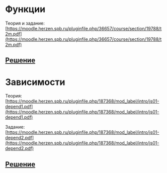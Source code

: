 # Функции

Теория и задание:
[https://moodle.herzen.spb.ru/pluginfile.php/36657/course/section/19788/t2m.pdf](https://moodle.herzen.spb.ru/pluginfile.php/36657/course/section/19788/t2m.pdf)

## [Решение](https://github.com/NikitaPO/NikitaPLabs/blob/master/JS4/result1.md)

# Зависимости

Теория:
[https://moodle.herzen.spb.ru/pluginfile.php/187368/mod_label/intro/js01-depend1.pdf](https://moodle.herzen.spb.ru/pluginfile.php/187368/mod_label/intro/js01-depend1.pdf)

Задание:
[https://moodle.herzen.spb.ru/pluginfile.php/187368/mod_label/intro/js01-depend2.pdf](https://moodle.herzen.spb.ru/pluginfile.php/187368/mod_label/intro/js01-depend2.pdf)

## [Решение](https://github.com/NikitaPO/NikitaPLabs/blob/master/JS4/result2.md)

